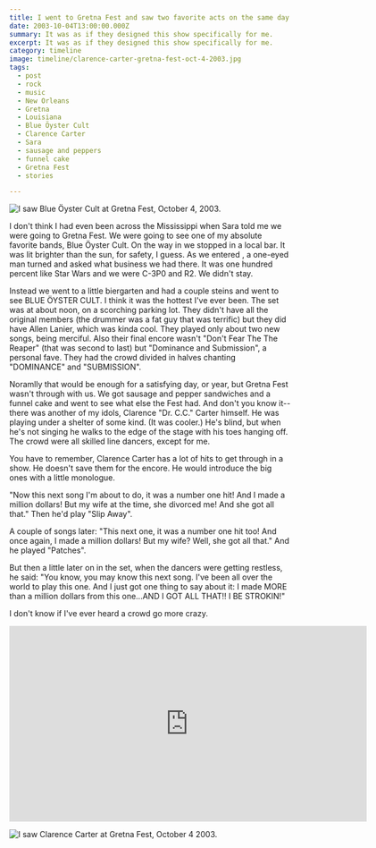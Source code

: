 ```yaml
---
title: I went to Gretna Fest and saw two favorite acts on the same day.
date: 2003-10-04T13:00:00.000Z
summary: It was as if they designed this show specifically for me.
excerpt: It was as if they designed this show specifically for me.
category: timeline
image: timeline/clarence-carter-gretna-fest-oct-4-2003.jpg
tags:
  - post
  - rock
  - music
  - New Orleans
  - Gretna
  - Louisiana
  - Blue Öyster Cult
  - Clarence Carter
  - Sara
  - sausage and peppers
  - funnel cake
  - Gretna Fest
  - stories

---
```


![I saw Blue Öyster Cult at Gretna Fest, October 4, 2003.](/static/img/timeline/blue-oyster-cult-gretna-fest-oct-4-2003.jpg "I saw Blue Öyster Cult at Gretna Fest, October 4, 2003.")

I don't think I had even been across the Mississippi when Sara told me we were going to Gretna Fest. We were going to see one of my absolute favorite bands, Blue Öyster Cult. On the way in we stopped in a local bar. It was lit brighter than the sun, for safety, I guess. As we entered , a one-eyed man turned and asked what business we had there. It was one hundred percent like Star Wars and we were C-3P0 and R2. We didn't stay.

Instead we went to a little biergarten and had a couple steins and went to see BLUE ÖYSTER CULT. I think it was the hottest I've ever been. The set was at about noon, on a scorching parking lot. They didn't have all the original members (the drummer was a fat guy that was terrific) but they did have Allen Lanier, which was kinda cool. They played only about two new songs, being merciful. Also their final encore wasn't "Don't Fear The The Reaper" (that was second to last) but "Dominance and Submission", a personal fave. They had the crowd divided in halves chanting "DOMINANCE" and "SUBMISSION".

Noramlly that would be enough for a satisfying day, or year, but Gretna Fest wasn't through with us. We got sausage and pepper sandwiches and a funnel cake and went to see what else the Fest had. And don't you know it--there was another of my idols, Clarence "Dr. C.C." Carter himself. He was playing under a shelter of some kind. (It was cooler.) He's blind, but when he's not singing he walks to the edge of the stage with his toes hanging off. The crowd were all skilled line dancers, except for me.

You have to remember, Clarence Carter has a lot of hits to get through in a show. He doesn't save them for the encore. He would introduce the big ones with a little monologue.

"Now this next song I'm about to do, it was a number one hit! And I made a million dollars! But my wife at the time, she divorced me! And she got all that." Then he'd play "Slip Away".

A couple of songs later: "This next one, it was a number one hit too! And once again, I made a million dollars! But my wife? Well, she got all that." And he played "Patches".

But then a little later on in the set, when the dancers were getting restless, he said: "You know, you may know this next song. I've been all over the world to play this one. And I just got one thing to say about it: I made MORE than a million dollars from this one...AND I GOT ALL THAT!! I BE STROKIN!"

I don't know if I've ever heard a crowd go more crazy.

<iframe width="640" height="350" src="https://www.youtube.com/embed/P7gMkiOPSeA" title="YouTube video player" frameborder="0" allow="accelerometer; autoplay; clipboard-write; encrypted-media; gyroscope; picture-in-picture" allowfullscreen></iframe>

![I saw Clarence Carter at Gretna Fest, October 4 2003.](/static/img/timeline/clarence-carter-gretna-fest-oct-4-2003.jpg "I saw Clarence Carter at Gretna Fest, October 4 2003.")